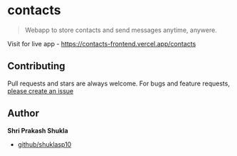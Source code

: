 # contacts
> Webapp to store contacts and send messages anytime, anywere.

Visit for live app - https://contacts-frontend.vercel.app/contacts

## Contributing

Pull requests and stars are always welcome. For bugs and feature requests, [please create an issue](https://github.com/shuklasp10/contacts/issues)


## Author

**Shri Prakash Shukla**

* [github/shuklasp10](https://github.com/shuklasp10)

